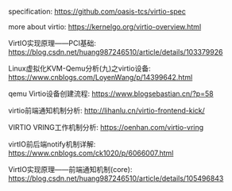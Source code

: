 
specification: https://github.com/oasis-tcs/virtio-spec

more about virtio: https://kernelgo.org/virtio-overview.html

VirtIO实现原理——PCI基础: https://blog.csdn.net/huang987246510/article/details/103379926

Linux虚拟化KVM-Qemu分析(九)之virtio设备: https://www.cnblogs.com/LoyenWang/p/14399642.html

qemu Virtio设备创建流程: https://www.blogsebastian.cn/?p=58




virtio前端通知机制分析: http://lihanlu.cn/virtio-frontend-kick/

VIRTIO VRING工作机制分析: https://oenhan.com/virtio-vring

virtIO前后端notify机制详解: https://www.cnblogs.com/ck1020/p/6066007.html

VirtIO实现原理——前端通知机制(core): https://blog.csdn.net/huang987246510/article/details/105496843



